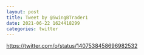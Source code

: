 ```yaml
--- 
layout: post 
title: Tweet by @SwingBTrader1 
date: 2021-06-22 1624418299 
categories: twitter 
--- 
```

https://twitter.com/o/status/1407538458696982532